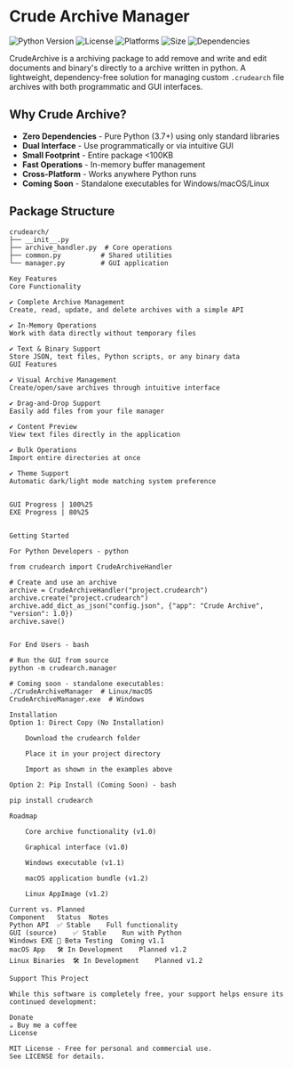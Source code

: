 
# Crude Archive Manager

![Python Version](https://img.shields.io/badge/python-3.7+-blue.svg)
![License](https://img.shields.io/badge/license-MIT-green.svg)
![Platforms](https://img.shields.io/badge/platforms-Windows%20%7C%20macOS%20%7C%20Linux-lightgrey)
![Size](https://img.shields.io/badge/install_size-%3C100KB-success)
![Dependencies](https://img.shields.io/badge/dependencies-none-success)

CrudeArchive is a archiving package to add remove and write and edit documents and binary's directly to a archive written in python.
A lightweight, dependency-free solution for managing custom `.crudearch` file archives with both programmatic and GUI interfaces.

## Why Crude Archive?

- **Zero Dependencies** - Pure Python (3.7+) using only standard libraries
- **Dual Interface** - Use programmatically or via intuitive GUI
- **Small Footprint** - Entire package <100KB
- **Fast Operations** - In-memory buffer management
- **Cross-Platform** - Works anywhere Python runs
- **Coming Soon** - Standalone executables for Windows/macOS/Linux

## Package Structure

```text
crudearch/
├── __init__.py
├── archive_handler.py  # Core operations
├── common.py          # Shared utilities
└── manager.py         # GUI application

Key Features
Core Functionality

✔ Complete Archive Management
Create, read, update, and delete archives with a simple API

✔ In-Memory Operations
Work with data directly without temporary files

✔ Text & Binary Support
Store JSON, text files, Python scripts, or any binary data
GUI Features

✔ Visual Archive Management
Create/open/save archives through intuitive interface

✔ Drag-and-Drop Support
Easily add files from your file manager

✔ Content Preview
View text files directly in the application

✔ Bulk Operations
Import entire directories at once

✔ Theme Support
Automatic dark/light mode matching system preference


GUI Progress | 100%25
EXE Progress | 80%25


Getting Started

For Python Developers - python

from crudearch import CrudeArchiveHandler

# Create and use an archive
archive = CrudeArchiveHandler("project.crudearch")
archive.create("project.crudearch")
archive.add_dict_as_json("config.json", {"app": "Crude Archive", "version": 1.0})
archive.save()


For End Users - bash

# Run the GUI from source
python -m crudearch.manager

# Coming soon - standalone executables:
./CrudeArchiveManager  # Linux/macOS
CrudeArchiveManager.exe  # Windows

Installation
Option 1: Direct Copy (No Installation)

    Download the crudearch folder

    Place it in your project directory

    Import as shown in the examples above

Option 2: Pip Install (Coming Soon) - bash

pip install crudearch

Roadmap

    Core archive functionality (v1.0)

    Graphical interface (v1.0)

    Windows executable (v1.1)

    macOS application bundle (v1.2)

    Linux AppImage (v1.2)

Current vs. Planned
Component	Status	Notes
Python API	✅ Stable	Full functionality
GUI (source)	✅ Stable	Run with Python
Windows EXE	🔄 Beta Testing	Coming v1.1
macOS App	🛠 In Development	Planned v1.2
Linux Binaries	🛠 In Development	Planned v1.2

Support This Project

While this software is completely free, your support helps ensure its continued development:

Donate
☕ Buy me a coffee
License

MIT License - Free for personal and commercial use.
See LICENSE for details.

